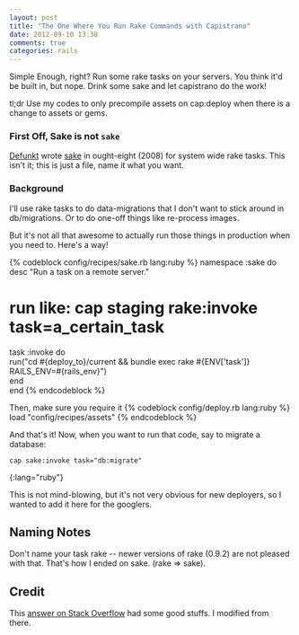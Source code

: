 ```yaml
---
layout: post
title: "The One Where You Run Rake Commands with Capistrano"
date: 2012-09-10 13:38
comments: true
categories: rails
---
```


Simple Enough, right? Run some rake tasks on your servers. You think it'd be built in, but nope. Drink some sake and let capistrano do the work!

<!-- more -->
<div class="tldr">
	<span class="heading">tl;dr</span> 
Use my codes to only precompile assets on cap:deploy when there is a change to assets or gems.
</div>

### First Off, Sake is not `sake`

[Defunkt](https://github.com/defunkt) wrote [sake](http://rubygems.org/gems/sake) in ought-eight (2008) for system wide rake tasks. This isn't it; this is just a file, name it what you want.

### Background

I'll use rake tasks to do data-migrations that I don't want to stick around in db/migrations. Or to do one-off things like re-process images.

But it's not all that awesome to actually run those things in production when you need to. Here's a way!

{% codeblock config/recipes/sake.rb lang:ruby %}
namespace :sake do  
  desc "Run a task on a remote server."  
  # run like: cap staging rake:invoke task=a_certain_task  
  task :invoke do  
    run("cd #{deploy_to}/current && bundle exec rake #{ENV['task']} RAILS_ENV=#{rails_env}")  
  end  
end
{% endcodeblock %}

Then, make sure you require it
{% codeblock config/deploy.rb lang:ruby %}
load "config/recipes/assets"
{% endcodeblock %}

And that's it! Now, when you want to run that code, say to migrate a database:


~~~
cap sake:invoke task="db:migrate"
~~~
{:lang="ruby"}

This is not mind-blowing, but it's not very obvious for new deployers, so I wanted to add it here for the googlers.

## Naming Notes

Don't name your task rake -- newer versions of rake (0.9.2) are not pleased with that. That's how I ended on sake. (rake => sake).

## Credit

This [answer on Stack Overflow](http://stackoverflow.com/questions/312214/how-do-i-run-a-rake-task-from-capistrano) had some good stuffs. I modified from there.
